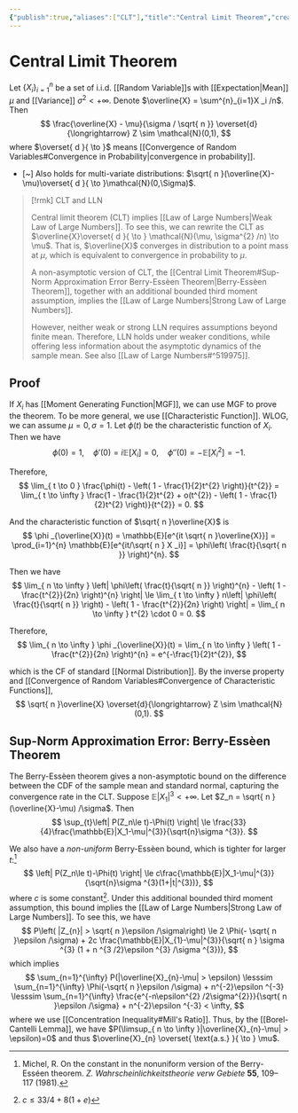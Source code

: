 ```yaml
---
{"publish":true,"aliases":["CLT"],"title":"Central Limit Theorem","created":"2022-11-04T12:18:06","modified":"2025-08-05T00:55:20","cssclasses":"","type":"note","sup":["[[Probability Theory]]"],"state":"done"}
---
```



# Central Limit Theorem

Let $\{ X _i \}_{i=1}^{n}$ be a set of i.i.d. [[Random Variable]]s with [[Expectation\|Mean]] $\mu$ and [[Variance]] $\sigma^{2} < +\infty$. Denote $\overline{X} = \sum^{n}_{i=1}X _i /n$. Then
$$
\frac{\overline{X} - \mu}{\sigma / \sqrt{ n }} \overset{d}{\longrightarrow} Z \sim \mathcal{N}(0,1),
$$
where $\overset{ d }{ \to }$ means [[Convergence of Random Variables#Convergence in Probability\|convergence in probability]].

- [~] Also holds for multi-variate distributions: $\sqrt{ n }(\overline{X}-\mu)\overset{ d }{ \to }\mathcal{N}(0,\Sigma)$.

> [!rmk] CLT and LLN
> 
> Central limit theorem (CLT) implies [[Law of Large Numbers\|Weak Law of Large Numbers]]. To see this, we can rewrite the CLT as $\overline{X}\overset{ d }{ \to } \mathcal{N}(\mu, \sigma^{2} /n) \to \mu$. That is, $\overline{X}$ converges in distribution to a point mass at $\mu$, which is equivalent to convergence in probability to $\mu$.
> 
> A non-asymptotic version of CLT, the [[Central Limit Theorem#Sup-Norm Approximation Error Berry-Essèen Theorem\|Berry-Essèen Theorem]], together with an additional bounded third moment assumption, implies the [[Law of Large Numbers\|Strong Law of Large Numbers]].
> 
> However, neither weak or strong LLN requires assumptions beyond finite mean. Therefore, LLN holds under weaker conditions, while offering less information about the asymptotic dynamics of the sample mean. See also [[Law of Large Numbers#^519975]].

## Proof

If $X _i$ has [[Moment Generating Function\|MGF]], we can use MGF to prove the theorem. To be more general, we use [[Characteristic Function]]. WLOG, we can assume $\mu = 0, \sigma = 1$. Let $\phi(t)$ be the characteristic function of $X _i$. Then we have
$$
\phi(0) = 1, \quad \phi'(0) = i\mathbb{E}[X _i] = 0, \quad \phi''(0) = - \mathbb{E}[X _i^{2}] = -1.
$$

Therefore,
$$
\lim_{ t \to 0 } \frac{\phi(t) - \left( 1 - \frac{1}{2}t^{2} \right)}{t^{2}} = \lim_{ t \to \infty } \frac{1 - \frac{1}{2}t^{2} + o(t^{2}) - \left( 1 - \frac{1}{2}t^{2} \right)}{t^{2}} = 0.
$$

And the characteristic function of $\sqrt{ n }\overline{X}$ is
$$
\phi _{\overline{X}}(t) = \mathbb{E}[e^{it \sqrt{ n }\overline{X}}] = \prod_{i=1}^{n} \mathbb{E}[e^{it/\sqrt{ n } X _i}] = \phi\left( \frac{t}{\sqrt{ n }} \right)^{n}.
$$

Then we have
$$
\lim_{ n \to \infty } \left| \phi\left( \frac{t}{\sqrt{ n }} \right)^{n} - \left( 1 - \frac{t^{2}}{2n} \right)^{n} \right|  \le \lim_{ t \to \infty } n\left| \phi\left( \frac{t}{\sqrt{ n }} \right) - \left( 1 - \frac{t^{2}}{2n} \right) \right| = \lim_{ n \to \infty } t^{2} \cdot 0 = 0.
$$

Therefore,
$$
\lim_{ n \to \infty } \phi _{\overline{X}}(t) = \lim_{ n \to \infty } \left( 1 - \frac{t^{2}}{2n} \right)^{n} = e^{-\frac{1}{2}t^{2}},
$$

which is the CF of standard [[Normal Distribution]]. By the inverse property and [[Convergence of Random Variables#Convergence of Characteristic Functions]],
$$
\sqrt{ n }\overline{X} \overset{d}{\longrightarrow} Z \sim \mathcal{N}(0,1).
$$

## Sup-Norm Approximation Error: Berry-Essèen Theorem

The Berry-Essèen theorem gives a non-asymptotic bound on the difference between the CDF of the sample mean and standard normal, capturing the convergence rate in the CLT.
Suppose $\mathbb{E}|X_1|^{3}<+\infty$. Let $Z_n = \sqrt{ n }(\overline{X}-\mu) /\sigma$. Then
$$
\sup_{t}\left| P(Z_n\le t)-\Phi(t) \right| \le \frac{33}{4}\frac{\mathbb{E}|X_1-\mu|^{3}}{\sqrt{n}\sigma ^{3}}.
$$

We also have a *non-uniform* Berry-Essèen bound, which is tighter for larger $t$:[^1]
$$
\left| P(Z_n\le t)-\Phi(t) \right| \le c\frac{\mathbb{E}|X_1-\mu|^{3}}{\sqrt{n}\sigma ^{3}(1+|t|^{3})},
$$
where $c$ is some constant[^2].
Under this additional bounded third moment assumption, this bound implies the [[Law of Large Numbers\|Strong Law of Large Numbers]]. To see this, we have
$$
P\left( |Z_{n}| > \sqrt{ n }\epsilon /\sigma\right)  \le 2 \Phi(- \sqrt{ n }\epsilon /\sigma) + 2c \frac{\mathbb{E}|X_{1}-\mu|^{3}}{\sqrt{ n } \sigma ^{3} (1 + n ^{3 /2}\epsilon ^{3} /\sigma ^{3})},
$$
which implies
$$
\sum_{n=1}^{\infty} P(|\overline{X}_{n}-\mu| > \epsilon) \lesssim \sum_{n=1}^{\infty} \Phi(-\sqrt{ n }\epsilon /\sigma) + n^{-2}\epsilon ^{-3} \lesssim \sum_{n=1}^{\infty} \frac{e^{-n\epsilon^{2} /2\sigma^{2}}}{\sqrt{ n }\epsilon /\sigma} + n^{-2}\epsilon ^{-3} < \infty,
$$
where we use [[Concentration Inequality#Mill's Ratio]]. Thus, by the [[Borel-Cantelli Lemma]], we have $P(\limsup_{ n \to \infty }|\overline{X}_{n}-\mu| > \epsilon)=0$ and thus $\overline{X}_{n} \overset{ \text{a.s.} }{ \to } \mu$.

[^1]: Michel, R. On the constant in the nonuniform version of the Berry-Esséen theorem. _Z. Wahrscheinlichkeitstheorie verw Gebiete_ **55**, 109–117 (1981).
[^2]: $c \le 33/4 + 8(1+e)$
